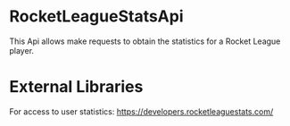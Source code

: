 # RocketLeagueStatsApi
This Api allows make requests to obtain the statistics for a Rocket League player.

# External Libraries
For access to user statistics: https://developers.rocketleaguestats.com/
